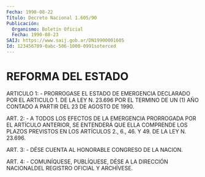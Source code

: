 ```yaml
---
Fecha: 1990-08-22
Título: Decreto Nacional 1.605/90
Publicación:
  Organismo: Boletín Oficial
  Fecha: 1990-08-23
SAIJ: https://www.saij.gob.ar/DN19900001605
Id: 123456789-0abc-506-1000-0991soterced
---
```

# REFORMA DEL ESTADO

<a id="1"></a>
ARTICULO 1: - PRORROGASE EL ESTADO DE EMERGENCIA DECLARADO POR EL ARTICULO  1.  DE  LA LEY N. 23.696 POR EL TERMINO DE UN (1) AÑO CONTADO A PARTIR DEL 23 DE AGOSTO DE 1990.

<a id="2"></a>
ART.  2: - A TODOS LOS EFECTOS DE LA EMERGENCIA PRORROGADA POR EL ARTÍCULO  ANTERIOR,  SE  ENTENDERÁ QUE ELLA COMPRENDE LOS PLAZOS PREVISTOS EN LOS ARTÍCULOS 2.,  6.,  46. Y 49. DE LA LEY N. 23.696.

<a id="3"></a>
ART.  3:  -  DÉSE  CUENTA  AL HONORABLE CONGRESO DE LA NACION.

<a id="4"></a>
ART.  4:  -  COMUNÍQUESE,  PUBLÍQUESE,  DÉSE  A  LA  DIRECCIÓN NACIONALDEL REGISTRO OFICIAL Y ARCHÍVESE.